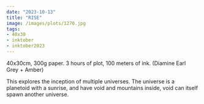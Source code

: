 ```yaml
---
date: "2023-10-13"
title: "RISE"
image: /images/plots/1270.jpg
tags: 
- 40x30
- inktober
- inktober2023
---
```


40x30cm, 300g paper. 3 hours of plot, 100 meters of ink. (Diamine Earl Grey + Amber)

This explores the inception of multiple universes. The universe is a planetoid with a sunrise, and have void and mountains inside, void can itself spawn another universe.